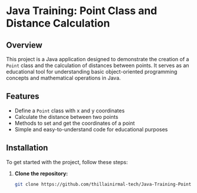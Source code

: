 # Java Training: Point Class and Distance Calculation

## Overview
This project is a Java application designed to demonstrate the creation of a `Point` class and the calculation of distances between points. It serves as an educational tool for understanding basic object-oriented programming concepts and mathematical operations in Java.

## Features
- Define a `Point` class with x and y coordinates
- Calculate the distance between two points
- Methods to set and get the coordinates of a point
- Simple and easy-to-understand code for educational purposes

## Installation
To get started with the project, follow these steps:

1. **Clone the repository:**
   ```sh
   git clone https://github.com/thillainirmal-tech/Java-Training-PointClassandDistanceCalculation.git
